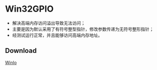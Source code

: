 # Win32GPIO

* 解决高端内存访问溢出导致无法访问；
* 主要是因为默认采用了有符号整型指针，修改参数传递为无符号整形指针；
* 经测试运行正常，并且能够访问高端内存地址。

## Download

[WinIo](https://www.softpedia.com/get/Programming/Components-Libraries/WinIo.shtml)
